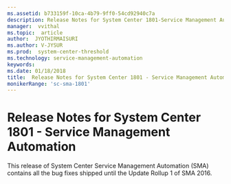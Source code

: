 ```yaml
---
ms.assetid: b733159f-10ca-4b79-9ff0-54cd92940c7a
description: Release Notes for System Center 1801-Service Management Automation
manager:  vvithal
ms.topic:  article
author:  JYOTHIRMAISURI
ms.author: V-JYSUR
ms.prod:  system-center-threshold
ms.technology: service-management-automation
keywords:
ms.date: 01/18/2018
title:  Release Notes for System Center 1801 - Service Management Automation
monikerRange: 'sc-sma-1801'
---
```


# Release Notes for System Center 1801 - Service Management Automation

This release of System Center Service Management Automation (SMA) contains all the bug fixes shipped until the Update Rollup 1 of SMA 2016.
